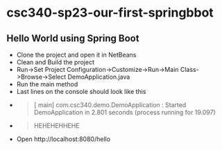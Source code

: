 # csc340-sp23-our-first-springbbot
## Hello World using Spring Boot
- Clone the project and open it in NetBeans
- Clean and Build the project
- Run->Set Project Configuration->Customize->Run->Main Class->Browse->Select DemoApplication.java
- Run the main method
- Last lines on the console should look like this 
- > [           main] com.csc340.demo.DemoApplication          : Started DemoApplication in 2.801 seconds (process running for 19.097)
- > HEHEHEHHEHE
- Open http://localhost:8080/hello

